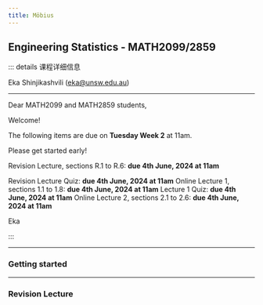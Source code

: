```yaml
---
title: Möbius
---
```


<script setup>
  import VPCard from '@VCard';
  import MobiusTitle from '@MobiusTitleCard';
</script>

## Engineering Statistics - MATH2099/2859

::: details 课程详细信息

Eka Shinjikashvili (eka@unsw.edu.au)

  -------------------------------------------------------

Dear MATH2099 and MATH2859 students,

Welcome!

 

The following items are due on **Tuesday Week 2** at 11am.

Please get started early!

 

Revision Lecture, sections R.1 to R.6: **due 4th June, 2024 at 11am**

Revision Lecture Quiz: **due 4th June, 2024 at 11am**
Online Lecture 1, sections 1.1 to 1.8: **due 4th June, 2024 at 11am**
Lecture 1 Quiz: **due 4th June, 2024 at 11am**
Online Lecture 2, sections 2.1 to 2.6: **due 4th June, 2024 at 11am**
 

Eka

:::

---

### Getting started

 <MobiusTitle title="Declaration - Must be completed first" src="Getting started/Declaration"/>

---
### Revision Lecture

 <MobiusTitle title="R.1 Definitions and notation" src="Revision Lecture/R.1 Definitions and notation" />